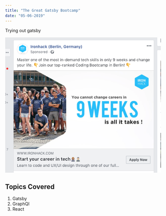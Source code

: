 ```yaml
---
title: "The Great Gatsby Bootcamp"
date: "05-06-2019"
---
```


Trying out gatsby

![Pic](./pic.png)

## Topics Covered

1. Gatsby
2. GraphQl
3. React